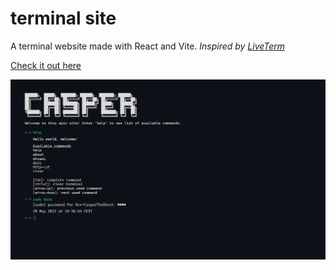 # terminal site

A terminal website made with React and Vite. _Inspired by [LiveTerm](https://github.com/Cveinnt/LiveTerm)_

[Check it out here](https://terminal.caspertheghost.me)

![screenshot](./public/screenshot-site.png)